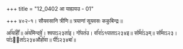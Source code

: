 +++
title = "12_0402 आ याह्ययउ - 01"

+++
४०२-१। सौयवसानि त्रीणि॥ त्रयाणां सूयवसः ककुबिन्द्रः॥

आ꣤꣯या꣥꣯ही꣤॥ अ꣢य꣡मिन्दवे꣯। श्वपाऽ२३ता꣢इ। गो꣡पत꣢उ। र्वा꣡रा꣢ऽ१पाताऽ२३४इ॥ सो꣣꣯मा꣢ऽ३म्॥ सो꣡꣯माऽ२३। पा꣡ऽ२᳐ता꣣ऽ२३४औ꣥꣯हो꣯वा॥ पी꣣ऽ२३४बा꣥॥